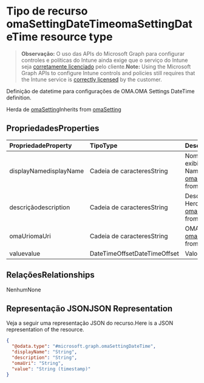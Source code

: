 # <a name="omasettingdatetime-resource-type"></a><span data-ttu-id="11f2b-101">Tipo de recurso omaSettingDateTime</span><span class="sxs-lookup"><span data-stu-id="11f2b-101">omaSettingDateTime resource type</span></span>

> <span data-ttu-id="11f2b-102">**Observação:** O uso das APIs do Microsoft Graph para configurar controles e políticas do Intune ainda exige que o serviço do Intune seja [corretamente licenciado](https://go.microsoft.com/fwlink/?linkid=839381) pelo cliente.</span><span class="sxs-lookup"><span data-stu-id="11f2b-102">**Note:** Using the Microsoft Graph APIs to configure Intune controls and policies still requires that the Intune service is [correctly licensed](https://go.microsoft.com/fwlink/?linkid=839381) by the customer.</span></span>

<span data-ttu-id="11f2b-103">Definição de datetime para configurações de OMA.</span><span class="sxs-lookup"><span data-stu-id="11f2b-103">OMA Settings DateTime definition.</span></span>

<span data-ttu-id="11f2b-104">Herda de [omaSetting](../resources/intune_deviceconfig_omasetting.md)</span><span class="sxs-lookup"><span data-stu-id="11f2b-104">Inherits from [omaSetting](../resources/intune_deviceconfig_omasetting.md)</span></span>

## <a name="properties"></a><span data-ttu-id="11f2b-105">Propriedades</span><span class="sxs-lookup"><span data-stu-id="11f2b-105">Properties</span></span>
|<span data-ttu-id="11f2b-106">Propriedade</span><span class="sxs-lookup"><span data-stu-id="11f2b-106">Property</span></span>|<span data-ttu-id="11f2b-107">Tipo</span><span class="sxs-lookup"><span data-stu-id="11f2b-107">Type</span></span>|<span data-ttu-id="11f2b-108">Descrição</span><span class="sxs-lookup"><span data-stu-id="11f2b-108">Description</span></span>|
|:---|:---|:---|
|<span data-ttu-id="11f2b-109">displayName</span><span class="sxs-lookup"><span data-stu-id="11f2b-109">displayName</span></span>|<span data-ttu-id="11f2b-110">Cadeia de caracteres</span><span class="sxs-lookup"><span data-stu-id="11f2b-110">String</span></span>|<span data-ttu-id="11f2b-111">Nome de exibição.</span><span class="sxs-lookup"><span data-stu-id="11f2b-111">Display Name.</span></span> <span data-ttu-id="11f2b-112">Herda de [omaSetting](../resources/intune_deviceconfig_omasetting.md)</span><span class="sxs-lookup"><span data-stu-id="11f2b-112">Inherited from [omaSetting](../resources/intune_deviceconfig_omasetting.md)</span></span>|
|<span data-ttu-id="11f2b-113">descrição</span><span class="sxs-lookup"><span data-stu-id="11f2b-113">description</span></span>|<span data-ttu-id="11f2b-114">Cadeia de caracteres</span><span class="sxs-lookup"><span data-stu-id="11f2b-114">String</span></span>|<span data-ttu-id="11f2b-115">Descrição.</span><span class="sxs-lookup"><span data-stu-id="11f2b-115">Description.</span></span> <span data-ttu-id="11f2b-116">Herda de [omaSetting](../resources/intune_deviceconfig_omasetting.md)</span><span class="sxs-lookup"><span data-stu-id="11f2b-116">Inherited from [omaSetting](../resources/intune_deviceconfig_omasetting.md)</span></span>|
|<span data-ttu-id="11f2b-117">omaUri</span><span class="sxs-lookup"><span data-stu-id="11f2b-117">omaUri</span></span>|<span data-ttu-id="11f2b-118">Cadeia de caracteres</span><span class="sxs-lookup"><span data-stu-id="11f2b-118">String</span></span>|<span data-ttu-id="11f2b-119">OMA.</span><span class="sxs-lookup"><span data-stu-id="11f2b-119">OMA.</span></span> <span data-ttu-id="11f2b-120">Herda de [omaSetting](../resources/intune_deviceconfig_omasetting.md)</span><span class="sxs-lookup"><span data-stu-id="11f2b-120">Inherited from [omaSetting](../resources/intune_deviceconfig_omasetting.md)</span></span>|
|<span data-ttu-id="11f2b-121">value</span><span class="sxs-lookup"><span data-stu-id="11f2b-121">value</span></span>|<span data-ttu-id="11f2b-122">DateTimeOffset</span><span class="sxs-lookup"><span data-stu-id="11f2b-122">DateTimeOffset</span></span>|<span data-ttu-id="11f2b-123">Valor.</span><span class="sxs-lookup"><span data-stu-id="11f2b-123">Value.</span></span>|

## <a name="relationships"></a><span data-ttu-id="11f2b-124">Relações</span><span class="sxs-lookup"><span data-stu-id="11f2b-124">Relationships</span></span>
<span data-ttu-id="11f2b-125">Nenhum</span><span class="sxs-lookup"><span data-stu-id="11f2b-125">None</span></span>
## <a name="json-representation"></a><span data-ttu-id="11f2b-126">Representação JSON</span><span class="sxs-lookup"><span data-stu-id="11f2b-126">JSON Representation</span></span>
<span data-ttu-id="11f2b-127">Veja a seguir uma representação JSON do recurso.</span><span class="sxs-lookup"><span data-stu-id="11f2b-127">Here is a JSON representation of the resource.</span></span>
<!--{
  "blockType": "resource",
  "@odata.type": "microsoft.graph.omaSettingDateTime"
}-->
``` json
{
  "@odata.type": "#microsoft.graph.omaSettingDateTime",
  "displayName": "String",
  "description": "String",
  "omaUri": "String",
  "value": "String (timestamp)"
}
```








